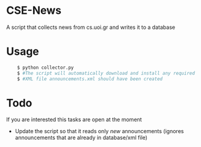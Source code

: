 # CSE-News
A script that collects news from cs.uoi.gr and writes it to a database

# Usage

```sh
    $ python collector.py
    $ #The script will automatically download and install any required package. Therefore, there is no need to manually install any package. However, python pip is required for the automatic install to work.
    $ #XML file announcements.xml should have been created
```

# Todo
If you are interested this tasks are open at the moment
- Update the script so that it reads only *new* announcements (ignores announcements that are already in database/xml file)
